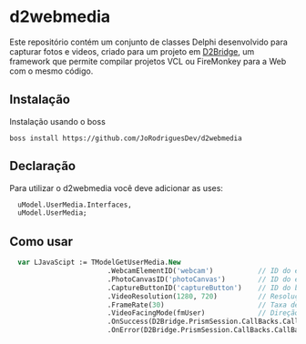 # d2webmedia
Este repositório contém um conjunto de classes Delphi desenvolvido para capturar fotos e videos, criado para um projeto em [D2Bridge](https://www.d2bridge.com.br/), um framework que permite compilar projetos VCL ou FireMonkey para a Web com o mesmo código.

## Instalação
Instalação usando o boss
```
boss install https://github.com/JoRodriguesDev/d2webmedia
```

## Declaração
Para utilizar o d2webmedia você deve adicionar as uses:
```pascal
  uModel.UserMedia.Interfaces,
  uModel.UserMedia;
```

## Como usar
```pascal
  var LJavaScipt := TModelGetUserMedia.New
                        .WebcamElementID('webcam')           // ID do elemento de vídeo
                        .PhotoCanvasID('photoCanvas')        // ID do elemento canvas
                        .CaptureButtonID('captureButton')    // ID do botão de captura
                        .VideoResolution(1280, 720)          // Resolução da câmera
                        .FrameRate(30)                       // Taxa de quadros
                        .VideoFacingMode(fmUser)             // Direção da câmera
                        .OnSuccess(D2Bridge.PrismSession.CallBacks.CallBackJS('OnCaptureSuccess', D2Bridge.FormUUID, 'base64Image'))   // Função de sucesso
                        .OnError(D2Bridge.PrismSession.CallBacks.CallBackJS('OnCaptureError', D2Bridge.FormUUID, 'error'));            // Função de erro
```
